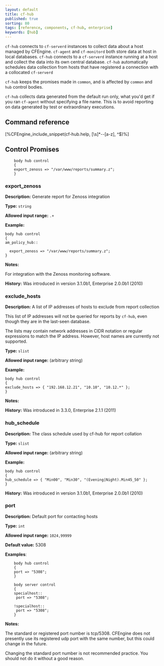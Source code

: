 ```yaml
---
layout: default
title: cf-hub
published: true
sorting: 80
tags: [reference, components, cf-hub, enterprise]
keywords: [hub]
---
```


`cf-hub` connects to `cf-serverd` instances to collect data 
about a host managed by CFEngine. `cf-agent` and `cf-monitord`
both store data at host in local databases. `cf-hub` connects to a 
`cf-serverd` instance running at a host and collect the data into its own 
central database. `cf-hub` automatically schedules data collection from hosts 
that have registered a connection with a collocated `cf-serverd`

`cf-hub` keeps the promises made in `common`, and is affected by
`common` and `hub` control bodies.

`cf-hub` collects data generated from the default run only, what you'd
get if you ran `cf-agent` without specifying a file name.  This is to
avoid reporting on data generated by test or extraordinary executions.

## Command reference ##

[%CFEngine_include_snippet(cf-hub.help, [\s]*--[a-z], ^$)%]

## Control Promises

```cf3
    body hub control
    {
    export_zenoss => "/var/www/reports/summary.z";
    }
```

### export_zenoss

**Description:** Generate report for Zenoss integration

**Type:** `string`

**Allowed input range:** `.+`

**Example:**

    body hub control
    {
    am_policy_hub::

      export_zenoss => "/var/www/reports/summary.z";
    }

**Notes:**

For integration with the Zenoss monitoring software.

**History:** Was introduced in version 3.1.0b1, Enterprise 2.0.0b1 (2010)

### exclude_hosts

**Description:** A list of IP addresses of hosts to exclude from
report collection

This list of IP addresses will not be queried for reports by ```cf-hub```, even
though they are in the last-seen database.

The lists may contain network addresses in CIDR notation or regular
expressions to match the IP address. However, host names are
currently not supported.

**Type:** `slist`

**Allowed input range:** (arbitrary string)

**Example:**

    body hub control
    {
    exclude_hosts => { "192.168.12.21", "10.10", "10.12.*" };
    }

**Notes:**

**History:** Was introduced in 3.3.0, Enterprise 2.1.1 (2011)

### hub_schedule

**Description:** The class schedule used by cf-hub for report
collation

**Type:** `slist`

**Allowed input range:** (arbitrary string)

**Example:**

    body hub control
    {
    hub_schedule => { "Min00", "Min30", "(Evening|Night).Min45_50" };
    }

**History:** Was introduced in version 3.1.0b1, Enterprise 2.0.0b1 (2010)


### port

**Description:** Default port for contacting hosts

**Type:** `int`

**Allowed input range:** `1024,99999`

**Default value:** 5308

**Examples**:

```cf3
    body hub control
    {
    port => "5308";
    }

    body server control
    {
    specialhost::
     port => "5308";

    !specialhost::
     port => "5308";
    }
```

**Notes:**

The standard or registered port number is tcp/5308. CFEngine does not
presently use its registered udp port with the same number, but this could
change in the future.

Changing the standard port number is not recommended practice. You should not
do it without a good reason.
